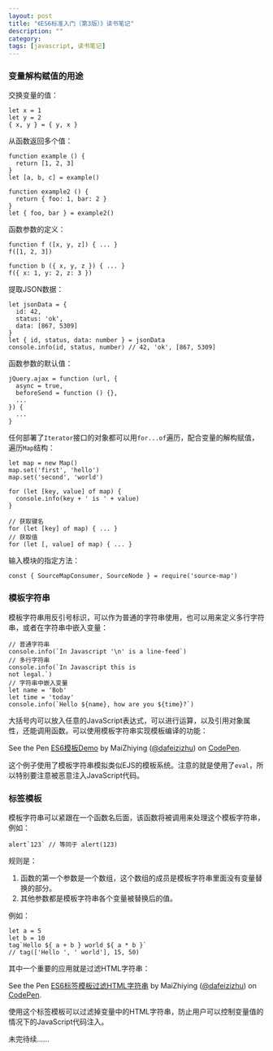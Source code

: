 ```yaml
---
layout: post
title: "《ES6标准入门（第3版）》读书笔记"
description: ""
category: 
tags: [javascript, 读书笔记]
---
```


<script async src="https://static.codepen.io/assets/embed/ei.js"></script>

### 变量解构赋值的用途

交换变量的值：

    let x = 1
    let y = 2
    { x, y } = { y, x }

从函数返回多个值：

    function example () {
      return [1, 2, 3]
    }
    let [a, b, c] = example()

    function example2 () {
      return { foo: 1, bar: 2 }
    }
    let { foo, bar } = example2()

函数参数的定义：

    function f ([x, y, z]) { ... }
    f([1, 2, 3])

    function b ({ x, y, z }) { ... }
    f({ x: 1, y: 2, z: 3 })

提取JSON数据：

    let jsonData = {
      id: 42,
      status: 'ok',
      data: [867, 5309]
    }
    let { id, status, data: number } = jsonData
    console.info(id, status, number) // 42, 'ok', [867, 5309]

函数参数的默认值：

    jQuery.ajax = function (url, {
      async = true,
      beforeSend = function () {},
      ...
    }) {
      ...
    }

任何部署了`Iterator`接口的对象都可以用`for...of`遍历，配合变量的解构赋值，遍历`Map`结构：

    let map = new Map()
    map.set('first', 'hello')
    map.set('second', 'world')

    for (let [key, value] of map) {
      console.info(key + ' is ' + value)
    }

    // 获取键名
    for (let [key] of map) { ... }
    // 获取值
    for (let [, value] of map) { ... }

输入模块的指定方法：

    const { SourceMapConsumer, SourceNode } = require('source-map')

### 模板字符串

模板字符串用反引号标识，可以作为普通的字符串使用，也可以用来定义多行字符串，或者在字符串中嵌入变量：

    // 普通字符串
    console.info(`In Javascript '\n' is a line-feed`)
    // 多行字符串
    console.info(`In Javascript this is
    not legal.`)
    // 字符串中嵌入变量
    let name = 'Bob'
    let time = 'today'
    console.info(`Hello ${name}, how are you ${time}?`)

大括号内可以放入任意的JavaScript表达式，可以进行运算，以及引用对象属性，还能调用函数。可以使用模板字符串实现模板编译的功能：

<p data-height="265" data-theme-id="0" data-slug-hash="MzyZJb" data-default-tab="js,result" data-user="dafeizizhu" data-pen-title="ES6模板Demo" class="codepen">See the Pen <a href="https://codepen.io/dafeizizhu/pen/MzyZJb/">ES6模板Demo</a> by MaiZhiying (<a href="https://codepen.io/dafeizizhu">@dafeizizhu</a>) on <a href="https://codepen.io">CodePen</a>.</p>

这个例子使用了模板字符串模拟类似EJS的模板系统。注意的就是使用了`eval`，所以特别要注意被恶意注入JavaScript代码。

### 标签模板

模板字符串可以紧跟在一个函数名后面，该函数将被调用来处理这个模板字符串，例如：

    alert`123` // 等同于 alert(123)

规则是：

1. 函数的第一个参数是一个数组，这个数组的成员是模板字符串里面没有变量替换的部分。
2. 其他参数都是模板字符串各个变量被替换后的值。

例如：

    let a = 5
    let b = 10
    tag`Hello ${ a + b } world ${ a * b }`
    // tag(['Hello ', ' world'], 15, 50)

其中一个重要的应用就是过滤HTML字符串：

<p data-height="265" data-theme-id="0" data-slug-hash="bQpOxE" data-default-tab="js,result" data-user="dafeizizhu" data-pen-title="ES6标签模板过滤HTML字符串" class="codepen">See the Pen <a href="https://codepen.io/dafeizizhu/pen/bQpOxE/">ES6标签模板过滤HTML字符串</a> by MaiZhiying (<a href="https://codepen.io/dafeizizhu">@dafeizizhu</a>) on <a href="https://codepen.io">CodePen</a>.</p>

使用这个标签模板可以过滤掉变量中的HTML字符串，防止用户可以控制变量值的情况下的JavaScript代码注入。

未完待续......
